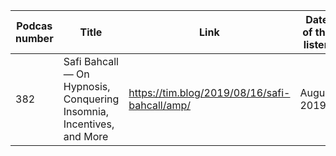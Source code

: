 
Podcas number | Title | Link | Date of the listen | 
--------------|-------|------|--------------------|
382 | Safi Bahcall — On Hypnosis, Conquering Insomnia, Incentives, and More | https://tim.blog/2019/08/16/safi-bahcall/amp/ | August 2019 |
